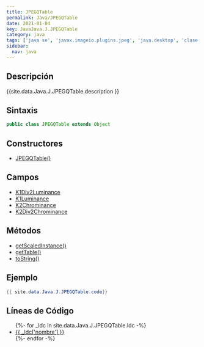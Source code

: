 ```yaml
---
title: JPEGQTable
permalink: Java/JPEGQTable
date: 2021-01-04
key: JavaJava.J.JPEGQTable
category: java
tags: ['java se', 'javax.imageio.plugins.jpeg', 'java.desktop', 'clase java', 'Java 1.0']
sidebar: 
  nav: java
---
```


## Descripción
{{site.data.Java.J.JPEGQTable.description }}

## Sintaxis
~~~java
public class JPEGQTable extends Object
~~~

## Constructores
* [JPEGQTable()](/Java/JPEGQTable/JPEGQTable/)

## Campos
* [K1Div2Luminance](/Java/JPEGQTable/K1Div2Luminance)
* [K1Luminance](/Java/JPEGQTable/K1Luminance)
* [K2Chrominance](/Java/JPEGQTable/K2Chrominance)
* [K2Div2Chrominance](/Java/JPEGQTable/K2Div2Chrominance)

## Métodos
* [getScaledInstance()](/Java/JPEGQTable/getScaledInstance)
* [getTable()](/Java/JPEGQTable/getTable)
* [toString()](/Java/JPEGQTable/toString)

## Ejemplo
~~~java
{{ site.data.Java.J.JPEGQTable.code}}
~~~

## Líneas de Código
<ul>
{%- for _ldc in site.data.Java.J.JPEGQTable.ldc -%}
   <li>
       <a href="{{_ldc['url'] }}">{{ _ldc['nombre'] }}</a>
   </li>
{%- endfor -%}
</ul>
